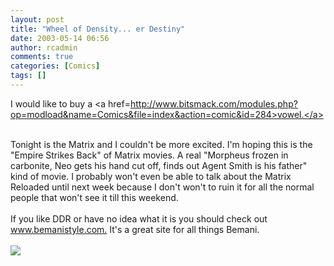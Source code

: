 ```yaml
---
layout: post
title: "Wheel of Density... er Destiny"
date: 2003-05-14 06:56
author: rcadmin
comments: true
categories: [Comics]
tags: []
---
```

I would like to buy a <a href=http://www.bitsmack.com/modules.php?op=modload&name=Comics&file=index&action=comic&id=284>vowel.</a>
<br />

<br />
Tonight is the Matrix and I couldn't be more excited. I'm hoping this is the "Empire Strikes Back" of Matrix movies. A real "Morpheus frozen in carbonite, Neo gets his hand cut off, finds out Agent Smith is his father" kind of movie. I probably won't even be able to talk about the Matrix Reloaded until next week because I don't won't to ruin it for all the normal people that won't see it till this weekend. 
<br />

<br />
If you like DDR or have no idea what it is you should check out <a href=http://www.bemanistyle.com>www.bemanistyle.com.</a> It's a great site for all things Bemani. <Br><br><!--more--><img src='http://dl.bitsmack.com/comics/20030514.gif'  />
